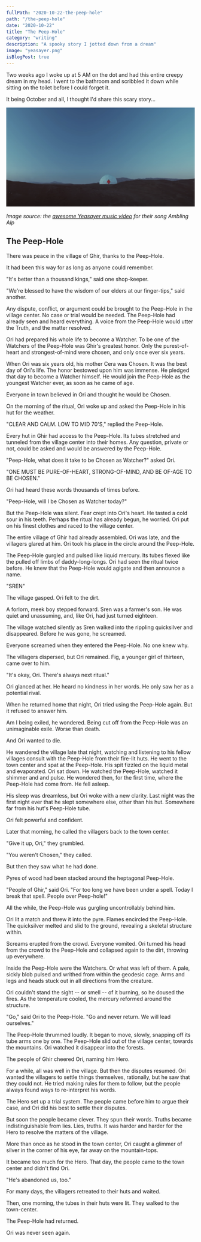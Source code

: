 ```yaml
---
fullPath: "2020-10-22-the-peep-hole"
path: "/the-peep-hole"
date: "2020-10-22"
title: "The Peep-Hole"
category: "writing"
description: "A spooky story I jotted down from a dream"
image: "yeasayer.png"
isBlogPost: true
---
```


Two weeks ago I woke up at 5 AM on the dot and had this entire creepy dream in my head. I went to the bathroom and scribbled it down while sitting on the toilet before I could forget it. 

It being October and all, I thought I'd share this scary story...

![yeasayer](./images/yeasayer.png)

*Image source: the [awesome Yeasayer music video](https://www.youtube.com/watch?v=JyBl5ZgnEr4) for their song Ambling Alp*

## The Peep-Hole

There was peace in the village of Ghir, thanks to the Peep-Hole.

It had been this way for as long as anyone could remember.

"It's better than a thousand kings," said one shop-keeper.

"We're blessed to have the wisdom of our elders at our finger-tips," said another.

Any dispute, conflict, or argument could be brought to the Peep-Hole in the village center. No case or trial would be needed. The Peep-Hole had already seen and heard everything. A voice from the Peep-Hole would utter the Truth, and the matter resolved.

Ori had prepared his whole life to become a Watcher. To be one of the Watchers of the Peep-Hole was Ghir's greatest honor. Only the purest-of-heart and strongest-of-mind were chosen, and only once ever six years.

When Ori was six years old, his mother Cera was Chosen. It was the best day of Ori's life. The honor bestowed upon him was immense. He pledged that day to become a Watcher himself. He would join the Peep-Hole as the youngest Watcher ever, as soon as he came of age.

Everyone in town believed in Ori and thought he would be Chosen.

On the morning of the ritual, Ori woke up and asked the Peep-Hole in his hut for the weather.

"CLEAR AND CALM. LOW TO MID 70'S," replied the Peep-Hole.

Every hut in Ghir had access to the Peep-Hole. Its tubes stretched and tunneled from the village center into their homes. Any question, private or not, could be asked and would be answered by the Peep-Hole.

"Peep-Hole, what does it take to be Chosen as Watcher?" asked Ori.

"ONE MUST BE PURE-OF-HEART, STRONG-OF-MIND, AND BE OF-AGE TO BE CHOSEN."

Ori had heard these words thousands of times before.

"Peep-Hole, will I be Chosen as Watcher today?"

But the Peep-Hole was silent. Fear crept into Ori's heart. He tasted a cold sour in his teeth. Perhaps the ritual has already begun, he worried. Ori put on his finest clothes and raced to the village center.

The entire village of Ghir had already assembled. Ori was late, and the villagers glared at him. Ori took his place in the circle around the Peep-Hole.

The Peep-Hole gurgled and pulsed like liquid mercury. Its tubes flexed like the pulled off limbs of daddy-long-longs. Ori had seen the ritual twice before. He knew that the Peep-Hole would agigate and then announce a name.

"SREN"

The village gasped. Ori felt to the dirt. 

A forlorn, meek boy stepped forward. Sren was a farmer's son. He was quiet and unassuming, and, like Ori, had just turned eighteen.

The village watched silently as Sren walked into the rippling quicksilver and disappeared. Before he was gone, he screamed.

Everyone screamed when they entered the Peep-Hole. No one knew why.

The villagers dispersed, but Ori remained. Fig, a younger girl of thirteen, came over to him.

"It's okay, Ori. There's always next ritual."

Ori glanced at her. He heard no kindness in her words. He only saw her as a potential rival.

When he returned home that night, Ori tried using the Peep-Hole again. But it refused to answer him.

Am I being exiled, he wondered. Being cut off from the Peep-Hole was an unimaginable exile. Worse than death. 

And Ori wanted to die.

He wandered the village late that night, watching and listening to his fellow villages consult with the Peep-Hole from their fire-lit huts. He went to the town center and spat at the Peep-Hole. His spit fizzled on the liquid metal and evaporated. Ori sat down. He watched the Peep-Hole, watched it shimmer and and pulse. He wondered then, for the first time, where the Peep-Hole had come from. He fell asleep.

His sleep was dreamless, but Ori woke with a new clarity. Last night was the first night ever that he slept somewhere else, other than his hut. Somewhere far from his hut's Peep-Hole tube.

Ori felt powerful and confident.

Later that morning, he called the villagers back to the town center.

"Give it up, Ori," they grumbled.

"You weren't Chosen," they called.

But then they saw what he had done.

Pyres of wood had been stacked around the heptagonal Peep-Hole.

"People of Ghir," said Ori. "For too long we have been under a spell. Today I break that spell. People over Peep-hole!"

All the while, the Peep-Hole was gurgling uncontrollably behind him.

Ori lit a match and threw it into the pyre. Flames encircled the Peep-Hole. The quicksilver melted and slid to the ground, revealing a skeletal structure within.

Screams erupted from the crowd. Everyone vomited. Ori turned his head from the crowd to the Peep-Hole and collapsed again to the dirt, throwing up everywhere.

Inside the Peep-Hole were the Watchers. Or what was left of them. A pale, sickly blob pulsed and writhed from within the geodesic cage. Arms and legs and heads stuck out in all directions from the creature. 

Ori couldn't stand the sight -- or smell -- of it burning, so he doused the fires. As the temperature cooled, the mercury reformed around the structure.

"Go," said Ori to the Peep-Hole. "Go and never return. We will lead ourselves."

The Peep-Hole thrummed loudly. It began to move, slowly, snapping off its tube arms one by one. The Peep-Hole slid out of the village center, towards the mountains. Ori watched it disappear into the forests.

The people of Ghir cheered Ori, naming him Hero. 

For a while, all was well in the village. But then the disputes resumed. Ori wanted the villagers to settle things themselves, rationally, but he saw that they could not. He tried making rules for them to follow, but the people always found ways to re-interpret his words.

The Hero set up a trial system. The people came before him to argue their case, and Ori did his best to settle their disputes.

But soon the people became clever. They spun their words. Truths became indistinguishable from lies. Lies, truths. It was harder and harder for the Hero to resolve the matters of the village.

More than once as he stood in the town center, Ori caught a glimmer of silver in the corner of his eye, far away on the mountain-tops.

It became too much for the Hero. That day, the people came to the town center and didn't find Ori.

"He's abandoned us, too."

For many days, the villagers retreated to their huts and waited.

Then, one morning, the tubes in their huts were lit. They walked to the town-center.

The Peep-Hole had returned.

Ori was never seen again.